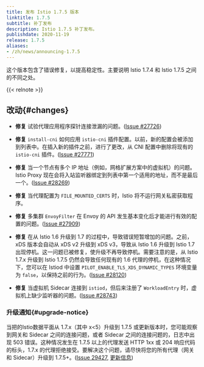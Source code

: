 ```yaml
---
title: 发布 Istio 1.7.5 版本
linktitle: 1.7.5
subtitle: 补丁发布
description: Istio 1.7.5 补丁发布。
publishdate: 2020-11-19
release: 1.7.5
aliases:
- /zh/news/announcing-1.7.5
---
```


这个版本包含了错误修复，以提高稳定性。主要说明 Istio 1.7.4 和 Istio 1.7.5 之间的不同之处。

{{< relnote >}}

## 改动{#changes}

- **修复** 试验代理应用程序探针连接泄漏的问题。([Issue #27726](https://github.com/istio/istio/issues/27726))

- **修复** `install-cni` 如何应用 `istio-cni` 插件配置。以前，新的配置会被添加到列表中。在插入新的插件之前，进行了更改，从 CNI 配置中删除将现有的 `istio-cni` 插件。([Issue #27771](https://github.com/istio/istio/issues/27771))

- **修复** 当一个节点有多个 IP 地址（例如，网格扩展方案中的虚拟机）的问题。Istio Proxy 现在会将入站监听器绑定到列表中第一个适用的地址，而不是最后一个。([Issue #28269](https://github.com/istio/istio/issues/28269))

- **修复** 当代理配置为 `FILE_MOUNTED_CERTS` 时，Istio 将不运行网关私密获取程序。

- **修复** 多集群 `EnvoyFilter` 在 Envoy 的 API 发生基本变化后才能进行有效的配置的问题。([Issue #27909](https://github.com/istio/istio/issues/27909))

- **修复** 在从 Istio 1.6 升级到 1.7 的过程中，导致错误短暂增加的问题。之前，xDS 版本会自动从 xDS v2 升级到 xDS v3，导致从 Istio 1.6 升级到 Istio 1.7 出现停机。这一问题已被修复，使升级不再导致停机。需要注意的是，从 Istio 1.7.x 升级到 Istio 1.7.5 仍然会导致任何现有的 1.6 代理的停机，在这种情况下，您可以在 Istiod 中设置 `PILOT_ENABLE_TLS_XDS_DYNAMIC_TYPES` 环境变量为 `false`，以保持之前的行为。([Issue #28120](https://github.com/istio/istio/issues/28120))

- **修复** 当虚拟机 Sidecar 连接到 `istiod`，但后来注册了 `WorkloadEntry` 时，虚拟机上缺少监听器的问题。([Issue #28743](https://github.com/istio/istio/issues/28743))

### 升级通知{#upgrade-notice}

当把的Istio数据平面从 1.7.x（其中 x<5）升级到 1.7.5 或更新版本时，您可能观察到网关和 Sidecar 之间的连接问题，或者 Sidecar 之间的连接问题的，日志中出现 503 错误。这种情况发生在 1.7.5 以上的代理发送 HTTP 1xx 或 204 响应代码的标头，1.7.x 的代理拒绝接受。要解决这个问题，请尽快将您的所有代理（网关和 Sidecar）升级到 1.7.5+。([Issue 29427](https://github.com/istio/istio/issues/29427), [更新信息](https://github.com/istio/istio/pull/28450))
